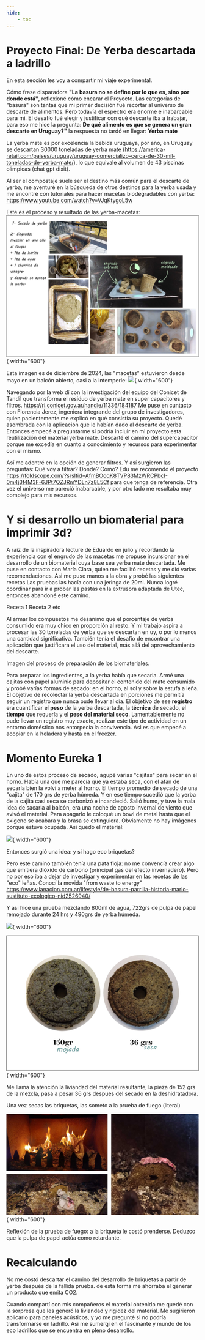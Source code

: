 ```yaml
---
hide:
    - toc
---
```


# Proyecto Final: De Yerba descartada a ladrillo 

En esta sección les voy a compartir mi viaje experimental.

Cómo frase disparadora **"La basura no se define por lo que es, sino por donde está"**, reflexioné cómo encarar el Proyecto. Las categorías de "basura" son tantas que mi primer decisión fué recortar al universo de descarte de alimentos. Pero todavía el espectro era enorme e inabarcable para mi. El desafío fué elegir y justificar con qué descarte iba a trabajar, para eso me hice la pregunta: **De qué alimento es que se genera un gran descarte en Uruguay?"** la respuesta no tardó en llegar: **Yerba mate** 

La yerba mate es por excelencia la bebida uruguaya, por año, en Uruguay se descartan 30000 toneladas de yerba mate (https://america-retail.com/paises/uruguay/uruguay-comercializo-cerca-de-30-mil-toneladas-de-yerba-mate/), lo que equivale al volumen de 43 piscinas olimpicas (chat gpt dixit).


Al ser el compostaje suele ser el destino más común para el descarte de yerba, me aventuré en la búsqueda de otros destinos para la yerba usada y me encontré con tutoriales para hacer macetas biodegradables con yerba: https://www.youtube.com/watch?v=VJqKtygoL5w

Este es el proceso y resultado de las yerba-macetas: 
![](../images/pf/202405_macetas.jpg){ width="600"}


Esta imagen es de diciembre de 2024, las "macetas" estuvieron desde mayo en un balcón abierto, casi a la intemperie:
![](../images/pf/22412_maceta.jpg){ width="600"}


Navegando por la web dí con la investigación del equipo del Conicet de Tandil que transforma el residuo de yerba mate en super capacitores y filtros. https://ri.conicet.gov.ar/handle/11336/184187
Me puse en cuntacto con Florencia Jerez, ingeniera integrande del grupo de investigadores, quien pacientemente me explicó en qué consistía su proyecto. Quedé asombrada con la aplicación que le habían dado al descarte de yerba. Entonces empecé a preguntarme si podría incluir en mi proyecto esta reutilización del material yerba mate. 
Descarté el camino del supercapacitor porque me excedía en cuanto a conocimiento y recursos para experimentar con el mismo. 

Así me adentré en la opción de generar filtros. Y así surgieron las preguntas: Qué voy a filtrar? Donde? Cómo?
Edu me recomendó el proyecto https://foldscope.com/?srsltid=AfmBOoqK8TVP83MzWRCPbcI-0m4j3f4M3F-6JPt7QZJRmYDLn7z8L5Cf para que tenga de referencia.
Otra vez el universo me pareció inabarcable, y por otro lado me resultaba muy complejo para mis recursos.


# Y si desarrollo un biomaterial para imprimir 3d?

A raíz de la inspiradora lecture de Eduardo en julio y recordando la experiencia con el engrudo de las macetas me propuse incursionar en el desarrollo de un biomaterial cuya base sea yerba mate descartada. Me puse en contacto con María Clara, quien me facilitó recetas y me dió varias recomendaciones. Asi me puse manos a la obra y probé las siguientes recetas
Las pruebas las hacía con una jeringa de 20ml. Nunca logré coordinar para ir a probar las pastas en la extrusora adaptada de Utec, entonces abandoné este camino.

Receta 1
Receta 2
etc

Al armar los compuestos me desanimó que el porcentaje de yerba consumido era muy chico en proporción al resto. Y mi trabajo aspira a procesar las 30 toneladas de yerba que se descartan en uy, o por lo menos una cantidad significativa.
También tenía el desafío de encontrar una aplicación que justificara el uso del material, más allá del aprovechamiento del descarte.

Imagen del proceso de preparación de los biomateriales.

Para  preparar los ingredientes, a la yerba había que secarla. Armé una cajitas con papel aluminio para depositar el contenido del mate  consumido y probé varías formas de secado: en el horno, al sol y sobre la estufa a leña. 
El objetivo de recolectar la yerba descartada en porciones me permitía seguir un registro que nunca pude llevar al día. El objetivo de ese **registro** era cuantificar el **peso** de la yerba descartada, la **técnica** de secado, el **tiempo** que requería y el **peso del material seco**.
Lamentablemente no pude llevar un registro muy exacto, realizar este tipo de actividad en un entorno doméstico nos entorpecía la convivencia. Asi es que empecé a acopiar en la heladera y hasta en el freezer.


# Momento Eureka 1

En uno de estos proceso de secado, agupé varias "cajitas" para secar en el horno. Había una que me parecía que ya estaba seca, con el afan de secarla bien la volví a meter al horno. El tiempo promedio de secado de una "cajita" de 170 grs de yerba húmeda.
Y en ese tiempo sucedió que la yerba de la cajita casi seca se carbonizó e incandeció. Salió humo, y tuve la mala idea de sacarla al balcón, era una noche de agosto invernal de viento que avivó el material. Para apagarlo le coloqué un bowl de metal hasta que el oxigeno se acabara y la brasa se extinguiera. Obviamente no hay imágenes porque estuve ocupada.
Asi quedó el material:

![](../images/pf/1202408_yerba_carbon.jpg){ width="600"}

Entonces surgió una idea: y si hago eco briquetas?

Pero este camino también tenía una pata floja: no me convencía crear algo que emitiera dióxido de carbono (principal gas del efecto invernadero).
Pero no por eso iba a dejar de investigar y experimentar en las recetas de las "eco" leñas. Conocí la movida "from waste to energy" https://www.lanacion.com.ar/lifestyle/de-basura-parrilla-historia-marlo-sustituto-ecologico-nid2526940/ 

Y asi hice una prueba mezclando 800ml de agua, 722grs de pulpa de papel remojado durante 24 hrs y 490grs de yerba húmeda.

![](../images/pf/1202408_proceso_briqueta.jpg){ width="600"}

![](../images/pf/202408_mojada_seca.jpg){ width="600"}

Me llama la atención la liviandad del material resultante, la pieza de 152 grs de la mezcla, pasa a pesar 36 grs despues del secado en la deshidratadora.

Una vez secas las briquetas, las someto a la prueba de fuego (literal)

![](../images/pf/202408pruebadefuego.jpg){ width="600"}

Reflexión de la prueba de fuego: a la briqueta le costó prenderse. Deduzco que la pulpa de papel actúa como retardante.


# Recalculando

No me costó descartar el camino del desarrollo de briquetas a partir de yerba después de la fallida prueba. de esta forma me ahorraba el generar un producto que emita CO2.

Cuando compartí con mis compañeros el material obtenido me quedé con la sorpresa que les generó la liviandad y rigidez del material. Me sugirieron aplicarlo para paneles acústicos, y yo me pregunté si no podría transformarse en ladrillo.
Asi me sumergí en el fascinante y mundo de los eco ladrillos que se encuentra en pleno desarrollo.  